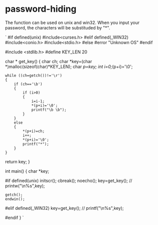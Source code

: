 # password-hiding

The function can be used on unix and win32. When you input your password, the characters will be substituded by "*".


`
#if defined(unix)
#include<curses.h>
#elif defined(_WIN32)
#include<conio.h>
#include<stdio.h>
#else
#error "Unknown OS"
#endif

#include <stdlib.h>
#define KEY_LEN 20


char * get_key()
{
	char ch;
	char *key=(char *)malloc(sizeof(char)*KEY_LEN);
	char *p=key;
	int i=0;*(p+i)='\0';
	
    while ((ch=getch())!='\r')
	{
    	if (ch=='\b')
		{
    		if (i>0)
			{
    			i=i-1;
    			*(p+i)='\0';
    			printf("\b \b");
			}
		}
		else
		{
			*(p+i)=ch;
			i++;
			*(p+i)='\0'; 
			printf("*");
		} 
	}
return key;
} 

int main()
{
  char *key;

#if defined(unix)
    initscr();
    cbreak();
    noecho();
    key=get_key(); 
//	printw("\n%s",key);

    getch();
    endwin();

#elif defined(_WIN32)
	key=get_key();
//	printf("\n%s",key);


#endif
}
`
